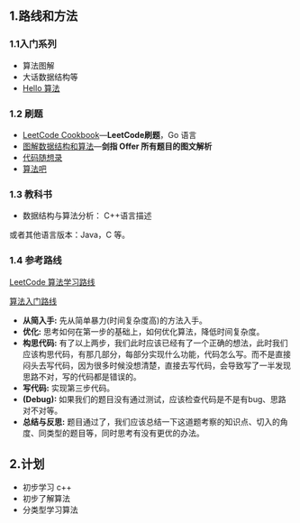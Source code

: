 ## 1.路线和方法

### 1.1入门系列

- 算法图解
- 大话数据结构等
- [Hello 算法](https://www.hello-algo.com/)

### 1.2 刷题

- [LeetCode Cookbook](https://books.halfrost.com/leetcode/ChapterOne/)—**LeetCode刷题**，Go 语言
- [图解数据结构和算法](https://leetcode.cn/leetbook/read/illustration-of-algorithm/eubbnm/)—**剑指 Offer 所有题目的图文解析**
- [代码随想录](https://programmercarl.com/)
- [算法吧](https://www.suanfa8.com/)

### 1.3 教科书

- 数据结构与算法分析： C++语言描述

或者其他语言版本：Java，C 等。

### 1.4 参考路线

[LeetCode 算法学习路线](https://zhuanlan.zhihu.com/p/388470520)

[算法入门路线](https://www.zhihu.com/question/32298175/answer/2784915887)

- **从简入手:** 先从简单暴力(时间复杂度高)的方法入手。
- **优化:** 思考如何在第一步的基础上，如何优化算法，降低时间复杂度。
- **构思代码:** 有了以上两步，我们此时应该已经有了一个正确的想法，此时我们应该构思代码，有那几部分，每部分实现什么功能，代码怎么写。而不是直接闷头去写代码，因为很多时候没想清楚，直接去写代码，会导致写了一半发现思路不对，写的代码都是错误的。
- **写代码:** 实现第三步代码。
- **(Debug):** 如果我们的题目没有通过测试，应该检查代码是不是有bug、思路对不对等。
- **总结与反思:** 题目通过了，我们应该总结一下这道题考察的知识点、切入的角度、同类型的题目等，同时思考有没有更优的办法。

## 2.计划

- 初步学习 c++
- 初步了解算法
- 分类型学习算法